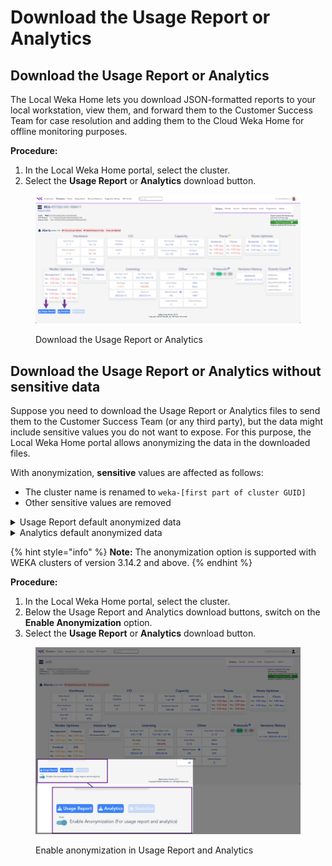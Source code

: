# Download the Usage Report or Analytics

## Download the Usage Report or Analytics

The Local Weka Home lets you download JSON-formatted reports to your local workstation, view them, and forward them to the Customer Success Team for case resolution and adding them to the Cloud Weka Home for offline monitoring purposes.

**Procedure:**

1. In the Local Weka Home portal, select the cluster.
2. Select the **Usage Report** or **Analytics** download button.

<figure><img src="../../.gitbook/assets/wmng_lwh_download_reports.png" alt=""><figcaption><p>Download the Usage Report or Analytics</p></figcaption></figure>

## Download the Usage Report or Analytics without sensitive data

Suppose you need to download the Usage Report or Analytics files to send them to the Customer Success Team (or any third party), but the data might include sensitive values you do not want to expose. For this purpose, the Local Weka Home portal allows anonymizing the data in the downloaded files.

With anonymization, **sensitive** values are affected as follows:

* The cluster name is renamed to `weka-[first part of cluster GUID]`
* Other sensitive values are removed

<details>

<summary>Usage Report default anonymized data</summary>

The following properties are affected by anonymization:

* name
* alerts
* status/name
* status/cloud

</details>

<details>

<summary>Analytics default anonymized data</summary>

The following properties are affected by anonymization:

* cluster/name
* For all hosts:
  * host/hosts/ips
  * host/hosts/host\_ip
  * host/hosts/hostname
  * host/hosts/instance\_region
  * host/hosts/aws\_instance\_region
* misc/kms/type
* misc/cloud/url
* nfs/interface\_groups/name
* nfs/interface\_groups/gateway
* nfs/interface\_groups/subnet\_mask
* s3/domain
* s3/filesystem
* smb/smb\_trusted\_domains

</details>

{% hint style="info" %}
**Note:** The anonymization option is supported with WEKA clusters of version 3.14.2 and above.
{% endhint %}

**Procedure:**

1. In the Local Weka Home portal, select the cluster.
2. Below the Usage Report and Analytics download buttons, switch on the **Enable Anonymization** option.
3. Select the **Usage Report** or **Analytics** download button.

<figure><img src="../../.gitbook/assets/wmng_lwh_anonymization.png" alt=""><figcaption><p>Enable anonymization in Usage Report and Analytics</p></figcaption></figure>
